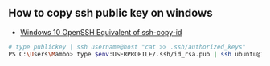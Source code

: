 ## How to copy ssh public key on windows

- [Windows 10 OpenSSH Equivalent of ssh-copy-id](https://chrisjhart.com/Windows-10-ssh-copy-id/)

```sh
# type publickey | ssh username@host "cat >> .ssh/authorized_keys"
PS C:\Users\Mambo> type $env:USERPROFILE/.ssh/id_rsa.pub | ssh ubuntu@192.168.0.5 "cat >> .ssh/authorized_keys"
```
